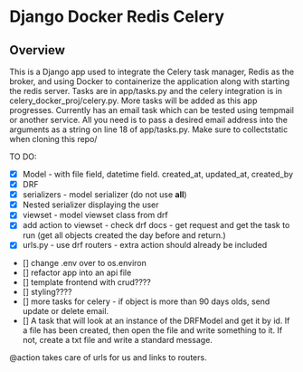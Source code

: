 # Django Docker Redis Celery

## Overview

This is a Django app used to integrate the Celery task manager, Redis as the broker, and using Docker to containerize the application along with starting the redis server. Tasks are in app/tasks.py and the celery integration is in celery_docker_proj/celery.py. More tasks will be added as this app progresses. Currently has an email task which can be tested using tempmail or another service. All you need is to pass a desired email address into the arguments as a string on line 18 of app/tasks.py. Make sure to collectstatic when cloning this repo/

TO DO:
- [X] Model - with file field, datetime field. created_at, updated_at, created_by
- [X] DRF
- [X] serializers - model serializer (do not use __all__)
- [X] Nested serializer displaying the user
- [X] viewset - model viewset class from drf 
- [X] add action to viewset - check drf docs - get request and get the task to run (get all objects created the day before and return.)
- [X] urls.py - use drf routers - extra action should already be included
- [] change .env over to os.environ
- [] refactor app into an api file
- [] template frontend with crud????
- [] styling????
- [] more tasks for celery - if object is more than 90 days olds, send update or delete email.
- [] A task that will look at an instance of the DRFModel and get it by id. If a file has been created, then open the file and write something to it. If not, create a txt file and write a standard message. 

@action takes care of urls for us and links to routers.